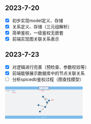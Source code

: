 ## 2023-7-20

- [x] 初步实现model定义、存储
- [x] 关系定义、存储（三元组解析）
- [x] 简单鉴权，一级鉴权无嵌套
- [x] 前端实现图关联关系表示

## 2023-7-23

- [x] 对逻辑进行完善（预检查、参数校验等）
- [x] 前端能够展示数据库中的节点关联关系
- [ ] 分析spicedb鉴权过程（图查找模型）

<img src="img\Process2023-07-23_22-23-07.png" style="zoom: 25%;" />